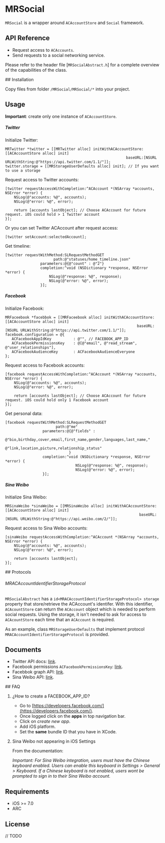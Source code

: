 # MRSocial

`MRSocial` is a wrapper around `ACAccountStore` and `Social` framework. 


## API Reference

- Request access to `ACAccounts`.
- Send requests to a social networking service.

Please refer to the header file [`MRSocialAbstract.h`] for a complete overview of the capabilities of the class.

## Installation

Copy files from folder `/MRSocial/MRSocial/*` into your project.

## Usage

**Important**: create only one instance of `ACAccountStore`.

##### Twitter

Initialize Twitter:

```objc
MRTwitter *twitter = [[MRTwitter alloc] initWithACAccountStore:[[ACAccountStore alloc] init]
                                                       baseURL:[NSURL URLWithString:@"https://api.twitter.com/1.1/"]];
twitter.storage = [[MRStorageUserDefaults alloc] init]; // If you want to use a storage
```

Request access to Twitter accounts:

```objc
[twitter requestAccessWithCompletion:^ACAccount *(NSArray *accounts, NSError *error) {
	NSLog(@"accounts: %@", accounts);
    NSLog(@"error: %@", error);
        
    return [accounts lastObject]; // Choose ACAccount for future request. iOS could hold > 1 Twitter account
}];
```

Or you can set Twitter ACAccount after request access:

```objc
[twitter setAccount:selectedAccount];
```

Get timeline:

```objc
[twitter requestWithMethod:SLRequestMethodGET
                      path:@"statuses/home_timeline.json"
                parameters:@{@"count" : @"2"}
                completion:^void (NSDictionary *response, NSError *error) {
                    NSLog(@"response: %@", response);
                    NSLog(@"error: %@", error);
                }];
```

##### Facebook

Initialize Facebook:

```objc
MRFaceebook *facebbok = [[MRFaceebook alloc] initWithACAccountStore:[[ACAccountStore alloc] init]
                                                            baseURL:[NSURL URLWithString:@"https://api.twitter.com/1.1/"]];
facebook.configuration = @{
   ACFacebookAppIdKey          : @"", // FACEBOOK_APP_ID
   ACFacebookPermissionsKey    : @[@"email", @"read_stream", @"user_relationships"],
   ACFacebookAudienceKey       : ACFacebookAudienceEveryone
};                                                                
```

Request access to Facebook accounts:

```objc
[facebook requestAccessWithCompletion:^ACAccount *(NSArray *accounts, NSError *error) {
    NSLog(@"accounts: %@", accounts);
    NSLog(@"error: %@", error);
        
    return [accounts lastObject]; // Choose ACAccount for future request. iOS could hold only 1 Facebook account
}];
```

Get personal data:

```objc
[facebook requestWithMethod:SLRequestMethodGET
                       path:@"me"
                 parameters:@{@"fields" :
                               @"bio,birthday,cover,email,first_name,gender,languages,last_name,"
                               @"link,location,picture,relationship_status"
                             }
                 completion:^void (NSDictionary *response, NSError *error) {
                     			NSLog(@"response: %@", response);
                     			NSLog(@"error: %@", error);
                 }];
```

##### Sina Weibo

Initialize Sina Weibo:

```objc
MRSinaWeibo *sinaWeibo = [[MRSinaWeibo alloc] initWithACAccountStore:[[ACAccountStore alloc] init]
                                                             baseURL:[NSURL URLWithString:@"https://api.weibo.com/2/"]];                                                               
```

Request access to Sina Weibo accounts:

```objc
[sinaWeibo requestAccessWithCompletion:^ACAccount *(NSArray *accounts, NSError *error) {
    NSLog(@"accounts: %@", accounts);
    NSLog(@"error: %@", error);
        
    return [accounts lastObject];
}];        
```

## Protocols

###### MRACAccountIdentifierStorageProtocol

`MRSocialAbstract` has a `id<MRACAccountIdentifierStorageProtocol> storage` property that store/retrieve the ACAccount's identifer.
With this identifier, `ACAcountStore` can return the `ACAccount` object which is needed to perform social requests. 
Using the storage, it isn't needed to ask for access to `ACAcountStore` each time that an `ACAccount` is required.

As an example, class `MRStorageUserDefaults` that implement protocol `MRACAccountIdentifierStorageProtocol` is provided.

## Documents

- Twitter API docs: [link](https://dev.twitter.com/docs/api/1.1).
- Facebook permissions `ACFacebookPermissionsKey`: [link](https://developers.facebook.com/docs/facebook-login/permissions/).
- Facebbok graph API: [link](https://developers.facebook.com/docs/graph-api/reference). 
- Sina Weibo API: [link](http://open.weibo.com/wiki/API).

## FAQ

1. ¿How to create a FACEBOOK_APP_ID?
	- Go to [https://developers.facebook.com/](https://developers.facebook.com/).
	- Once logged click on the **apps** in top navigation bar.
	- Click on *create new app*.
	- Add iOS platform.
	- Set the **same** bundle ID that you have in XCode.
	
2. Sina Weibo not appearing in iOS Settings

	From the documentation:
	
	*Important: For Sina Weibo integration, users must have the Chinese keyboard enabled. Users can enable this keyboard in Settings > General > Keyboard. If a 	Chinese keyboard is not enabled, users wont be prompted to sign in to their Sina Weibo account.*


## Requirements

- iOS >= 7.0
- ARC


## License

// TODO
